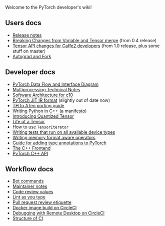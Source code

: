 Welcome to the PyTorch developer's wiki!

## Users docs

* [Release notes](https://github.com/pytorch/pytorch/releases)
* [Breaking Changes from Variable and Tensor merge](Breaking-Changes-from-Variable-and-Tensor-merge) (from 0.4 release)
* [Tensor API changes for Caffe2 developers](Tensor-API-changes-for-Caffe2-developers) (from 1.0 release, plus some stuff on master)
* [Autograd and Fork](Autograd-and-Fork)

## Developer docs

* [PyTorch Data Flow and Interface Diagram](PyTorch-Data-Flow-and-Interface-Diagram)
* [Multiprocessing Technical Notes](Multiprocessing-Technical-Notes)
* [Software Architecture for c10](Software-Architecture-for-c10)
* [PyTorch JIT IR format](PyTorch-IR) (slightly out of date now)
* [TH to ATen porting guide](TH-to-ATen-porting-guide)
* [Writing Python in C++ (a manifesto)](Writing-Python-in-cpp-(a-manifesto))
* [Introducing Quantized Tensor](Introducing-Quantized-Tensor)
* [Life of a Tensor](Life-of-A-Tensor)
* [How to use `TensorIterator`](How-to-use-TensorIterator)
* [Writing tests that run on all available device types](Writing-tests-that-run-on-all-available-device-types)
* [Writing memory format aware operators](Writing-memory-format-aware-operators)
* [Guide for adding type annotations to PyTorch](Guide-for-adding-type-annotations-to-PyTorch)
* [The C++ Frontend](https://github.com/pytorch/pytorch/blob/master/docs/cpp/source/frontend.rst)
* [PyTorch C++ API](https://github.com/pytorch/pytorch/blob/master/docs/cpp/source/index.rst)


## Workflow docs

* [Bot commands](Bot-commands)
* [Maintainer notes](Maintainer-notes)
* [Code review values](Code-review-values)
* [Lint as you type](Lint-as-you-type)
* [Pull request review etiquette](Pull-request-review-etiquette)
* [Docker image build on CircleCI](Docker-image-build-on-CircleCI)
* [Debugging with Remote Desktop on CircleCI](Debugging-with-Remote-Desktop-on-CircleCI)
* [Structure of CI](https://github.com/pytorch/pytorch/blob/master/.circleci/README.md)